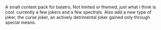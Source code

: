 A small content pack for balatro, Not limited or themed, just what i think is cool.
currently a few jokers and a few spectrals.
Also add a new type of joker, the curse joker, an actively detrimental joker gained only through special means. 
